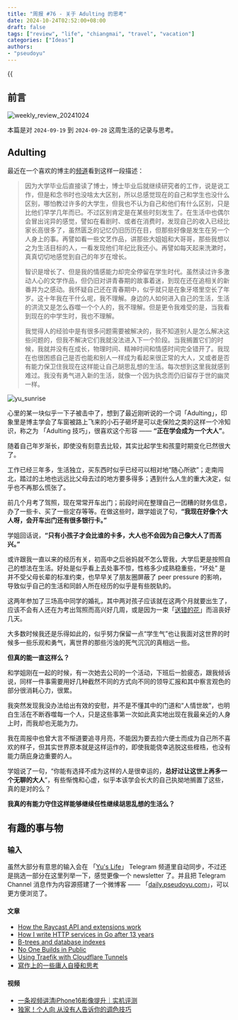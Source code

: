 ```yaml
---
title: "周报 #76 - 关于 Adulting 的思考"
date: 2024-10-24T02:52:00+08:00
draft: false
tags: ["review", "life", "chiangmai", "travel", "vacation"]
categories: ["Ideas"]
authors:
- "pseudoyu"
---
```


{{<audio src="audios/photograph.mp3" caption="《Photograph - Ed Sheeran》" >}}

## 前言

![weekly_review_20241024](https://image.pseudoyu.com/images/weekly_review_20241024.png)

本篇是对 `2024-09-19` 到 `2024-09-28` 这周生活的记录与思考。

## Adulting

最近在一个喜欢的博主的[频道](https://t.me/tianxianzi)看到这样一段描述：

> 因为大学毕业后直接读了博士，博士毕业后就继续研究者的工作，说是说工作，但是和念书时也没啥太大区别，所以总感觉现在的自己和学生也没什么区别，哪怕教过许多的大学生，但我也不认为自己和他们有什么区别，只是比他们早学几年而已。不过区别肯定是在某些时刻发生了。在生活中也偶尔会冒出诧异的感觉，譬如在看剧时、或者在消费时，发现自己的收入已经比家长高很多了，虽然匮乏的记忆仍旧历历在目，但那些好像是发生在另一个人身上的事。再譬如看一些文艺作品，讲那些大姐姐和大哥哥，那些我想以之为生活目标的人，一看发现他们年纪比我还小。再譬如每天起来洗漱时，真真切切地感觉到自己的年岁在增长。
>
> 智识是增长了、但是我的情感能力却完全停留在学生时代。虽然读过许多激动人心的文学作品，但仍旧对讲青春期的故事着迷，到现在还在追相关的新番并为之感动。我怀疑自己还在青春期中，似乎就只是在象牙塔里空长了年岁。这十年我在干什么呢，我不理解。身边的人如何进入自己的生活，生活的洪流又是怎么吞噬一个个人的，我不理解。但是更令我难受的是，当我看到现在的中学生时，我也不理解。
>
> 我觉得人的经验中是有很多问题需要被解决的，我不知道别人是怎么解决这些问题的，但我不解决它们我就没法进入下一个阶段。当我搁置它们的时候，我就并没有在成长，物理时间、精神时间和情感时间完全错开了。我现在也很困惑自己是否也能和别人一样成为看起来很正常的大人，又或者是否有能力保卫住我现在这样能让自己胡思乱想的生活。每次想到这里我就感到难过。我没有勇气进入新的生活，就像一个因为执念而仍旧留存于世的幽灵一样。

![yu_sunrise](https://image.pseudoyu.com/images/yu_sunrise.jpg)

心里的某一块似乎一下子被击中了，想到了最近刚听说的一个词「Adulting」，印象里是博主学会了车窗被路上飞来的小石子砸坏是可以走保险之类的这样一个冷知识，称之为 「Adulting 技巧」，很喜欢这个形容 —— **“正在学会成为一个大人”**。

随着自己年岁渐长，即使没有刻意去比较，其实比起学生和孩童时期变化已然很大了。

工作已经三年多，生活独立，买东西时似乎已经可以相对地“随心所欲”；走南闯北，踏过的土地也远远比父母去过的地方要多得多；遇到什么人生的重大决定，似乎也不再那么慌张了。

前几个月考了驾照，现在常常开车出门；前段时间在整理自己一团糟的财务信息，办了一些卡、买了一些定存等等。在做这些时，跟学姐说了句，**“我现在好像个大人呀，会开车出门还有很多银行卡。”**

学姐回话说，**“只有小孩子才会比谁的卡多，大人也不会因为自己像大人了而高兴。”**

或许跟我一直以来的经历有关，初高中之后爸妈就不怎么管我，大学后更是按照自己的想法在生活。好处是似乎看上去处事不惊，性格多少成熟稳重些，“坏处” 是并不受父母长辈的标准约束，也早早关了朋友圈屏蔽了 peer pressure 的影响，导致似乎自己的生活和同龄人所在经历的似乎是有些脱轨的。

这两年参加了三场高中同学的婚礼，其中两对孩子应该就在这两个月就要出生了，应该不会有人还在为考出驾照而高兴好几周，或是因为一束「[送错的花](https://www.pseudoyu.com/zh/2024/07/01/weekly_review_20240701/)」而沮丧好几天。

大多数时候我还是乐得如此的，似乎努力保留一点“学生气”也让我面对这世界的时候多一些乐观和勇气，离世界的那些污浊的死气沉沉的真相远一些。

**但真的能一直这样么？**

和学姐刚在一起的时候，有一次她去公司的一个活动，下班后一脸疲态，跟我倾诉说，同样一件事需要用好几种截然不同的方式向不同的领导汇报和其中察言观色的部分很消耗心力，很累。

我突然发现我没办法给出有效的安慰，并不是不懂其中的门道和“人情世故”，也明白生活在不断吞噬每一个人，只是这些事第一次如此真实地出现在我最亲近的人身上时，而我却也无能为力。

我在周报中也曾大言不惭道要追寻月亮，不能因为要去捡六便士而成为自己所不喜欢的样子，但其实世界原本就是这样运作的，即使我能侥幸逃脱这些桎梏，也没有能力荫庇身边重要的人。

学姐说了一句，“你能有选择不成为这样的人是很幸运的，**总好过让这世上再多一个无聊的大人**”，有些惭愧和心虚，似乎本该学会长大的自己执拗地搁置了这些，真的是对的么？

**我真的有能力守住这样能够继续任性继续胡思乱想的生活么？**

## 有趣的事与物

### 输入

虽然大部分有意思的输入会在 「[Yu's Life](https://t.me/pseudoyulife)」 Telegram 频道里自动同步，不过还是挑选一部分在这里列举一下，感觉更像一个 newsletter 了。并且把 Telegram Channel 消息作为内容源搭建了一个微博客 —— 「[daily.pseudoyu.com](https://daily.pseudoyu.com/)」，可以更方便浏览了。

#### 文章

- [How the Raycast API and extensions work](https://www.raycast.com/blog/how-raycast-api-extensions-work)
- [How I write HTTP services in Go after 13 years](https://grafana.com/blog/2024/02/09/how-i-write-http-services-in-go-after-13-years/)
- [B-trees and database indexes](https://planetscale.com/blog/btrees-and-database-indexes#how-mysql-uses-b-trees)
- [No One Builds in Public](https://laike9m.com/blog/no-one-builds-in-public,160/)
- [Using Traefik with Cloudflare Tunnels](https://mattdyson.org/blog/2024/02/using-traefik-with-cloudflare-tunnels/)
- [寫作上的一些庸人自擾和思考](https://www.parkerchang.life/life/my-struggle-of-writing)

#### 视频

- [一条视频讲清iPhone16影像提升｜实机评测](https://www.bilibili.com/video/BV1ZTt7euEXP)
- [独家！个人向 从没有人告诉你的调色技巧](https://www.bilibili.com/video/BV1J5tWefEsw)
